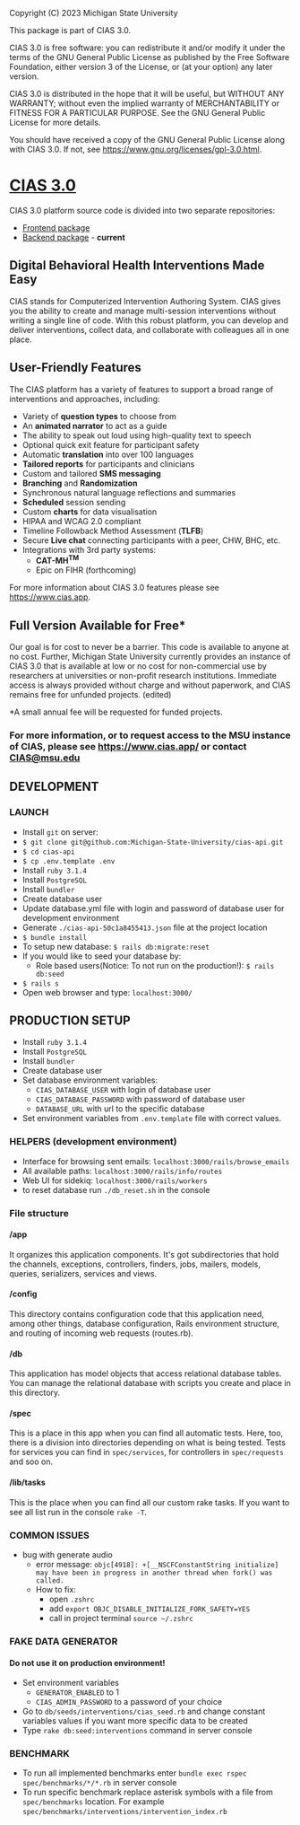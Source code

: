 Copyright (C) 2023 Michigan State University

This package is part of CIAS 3.0.

CIAS 3.0 is free software: you can redistribute it and/or modify it under the terms of the GNU General Public License as
published by the Free Software Foundation, either version 3 of the License, or (at your option) any later version.

CIAS 3.0 is distributed in the hope that it will be useful, but WITHOUT ANY WARRANTY; without even the implied warranty
of MERCHANTABILITY or FITNESS FOR A PARTICULAR PURPOSE. See the GNU General Public License for more details.

You should have received a copy of the GNU General Public License along with CIAS 3.0. If not,
see <https://www.gnu.org/licenses/gpl-3.0.html>.

# [CIAS 3.0](https://www.cias.app/)

CIAS 3.0 platform source code is divided into two separate repositories:
- [Frontend package](https://github.com/Michigan-State-University/cias-web#readme)
- [Backend package](https://github.com/Michigan-State-University/cias-api#readme) - <b>current</b>

## Digital Behavioral Health Interventions Made Easy

CIAS stands for Computerized Intervention Authoring System. CIAS gives you the ability to create and manage
multi-session interventions without writing a single line of code. With this robust platform, you can develop and
deliver interventions, collect data, and collaborate with colleagues all in one place.

## User-Friendly Features

The CIAS platform has a variety of features to support a broad range of interventions and approaches, including:

- Variety of **question types** to choose from
- An **animated narrator** to act as a guide
- The ability to speak out loud using high-quality text to speech
- Optional quick exit feature for participant safety
- Automatic **translation** into over 100 languages
- **Tailored reports** for participants and clinicians
- Custom and tailored **SMS messaging**
- **Branching** and **Randomization**
- Synchronous natural language reflections and summaries
- **Scheduled** session sending
- Custom **charts** for data visualisation
- HIPAA and WCAG 2.0 compliant
- Timeline Followback Method Assessment (**TLFB**)
- Secure **Live chat** connecting participants with a peer, CHW, BHC, etc.
- Integrations with 3rd party systems:
  - **CAT-MH<sup>TM</sup>**
  - Epic on FIHR (forthcoming)

For more information about CIAS 3.0 features please see https://www.cias.app.

## Full Version Available for Free*

Our goal is for cost to never be a barrier. This code is available to anyone at no cost. Further, Michigan State University currently provides an instance of CIAS 3.0 that is available at low or no cost for non-commercial use by researchers at universities or non-profit research institutions. Immediate access is always provided without charge and without paperwork, and CIAS remains free for unfunded projects. (edited) 

*A small annual fee will be requested for funded projects.

### For more information, or to request access to the MSU instance of CIAS, please see https://www.cias.app/ or contact [CIAS@msu.edu](cias@msu.edu)

## DEVELOPMENT

### LAUNCH

- Install `git` on server:
- `$ git clone git@github.com:Michigan-State-University/cias-api.git`
- `$ cd cias-api`
- `$ cp .env.template .env`
- Install `ruby 3.1.4`
- Install `PostgreSQL`
- Install `bundler`
- Create database user
- Update database.yml file with login and password of database user for development environment
- Generate `./cias-api-50c1a8455413.json` file at the project location
- `$ bundle install`
- To setup new database: `$ rails db:migrate:reset`
- If you would like to seed your database by:
  - Role based users(Notice: To not run on the production!): `$ rails db:seed`
- `$ rails s`
- Open web browser and type: `localhost:3000/`

## PRODUCTION SETUP

- Install `ruby 3.1.4`
- Install `PostgreSQL`
- Install `bundler`
- Create database user
- Set database environment variables:
  - `CIAS_DATABASE_USER` with login of database user
  - `CIAS_DATABASE_PASSWORD` with password of database user
  - `DATABASE_URL` with url to the specific database
- Set environment variables from `.env.template` file with correct values.

### HELPERS (development environment)

- Interface for browsing sent emails:  `localhost:3000/rails/browse_emails`
- All available paths: `localhost:3000/rails/info/routes`
- Web UI for sidekiq: `localhost:3000/rails/workers`
- to reset database run `./db_reset.sh` in the console


### File structure 

#### /app
It organizes this application components. It's got subdirectories that hold the channels, exceptions, controllers, finders, jobs, mailers, models, queries, serializers, services and views.

#### /config
This directory contains configuration code that this application need, among other things, database configuration, Rails environment structure, and routing of incoming web requests (routes.rb).

#### /db
This application has model objects that access relational database tables. You can manage the relational database with scripts you create and place in this directory.

#### /spec
This is a place in this app when you can find all automatic tests. Here, too, there is a division into directories depending on what is being tested. Tests for services you can find in `spec/services`, for controllers in `spec/requests` and soo on. 

#### /lib/tasks
This is the place when you can find all our custom rake tasks. If you want to see all list run in the console `rake -T`.

### COMMON ISSUES

- bug with generate audio
  - error message: `objc[4918]: +[__NSCFConstantString initialize] may have been in progress in another thread when fork() was called.`
  - How to fix:
    - open `.zshrc`
    - add `export OBJC_DISABLE_INITIALIZE_FORK_SAFETY=YES`
    - call in project terminal `source ~/.zshrc`


### FAKE DATA GENERATOR

#### Do not use it on production environment!

- Set environment variables
  - `GENERATOR_ENABLED` to 1
  - `CIAS_ADMIN_PASSWORD` to a password of your choice
- Go to `db/seeds/interventions/cias_seed.rb` and change constant variables values if you want more specific data to be created
- Type `rake db:seed:interventions` command in server console


### BENCHMARK

- To run all implemented benchmarks enter `bundle exec rspec spec/benchmarks/*/*.rb` in server console
- To run specific benchmark replace asterisk symbols with a file from `spec/benchmarks` location. For example `spec/benchmarks/interventions/intervention_index.rb`
